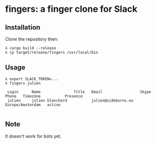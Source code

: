 # fingers: a finger clone for Slack

## Installation
Clone the repository then:
```
λ cargo build --release
λ cp target/release/fingers /usr/local/bin
```

## Usage
```
λ export SLACK_TOKEN=...
λ fingers julien

 Login      Name               Title   Email                 Skype   Phone   Timezone           Presence
 julien     julien blanchard           julien@sideburns.eu                   Europe/Amsterdam   active


```

## Note
It doesn't work for bots yet.
